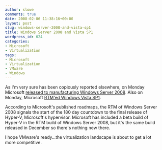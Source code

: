 ```yaml
---
author: slowe
comments: true
date: 2008-02-06 11:38:16+00:00
layout: post
slug: windows-server-2008-and-vista-sp1
title: Windows Server 2008 and Vista SP1
wordpress_id: 624
categories:
- Microsoft
- Virtualization
tags:
- Microsoft
- Virtualization
- VMware
- Windows
---
```


As I'm very sure has been copiously reported elsewhere, on Monday Microsoft [released to manufacturing Windows Server 2008](http://blogs.technet.com/windowsserver/archive/2008/02/04/windows-server-2008-rtm.aspx). Also on Monday, Microsoft [RTM'ed Windows Vista SP1](http://windowsvistablog.com/blogs/windowsvista/archive/2008/02/04/announcing-the-rtm-of-windows-vista-sp1.aspx).

According to Microsoft's published roadmaps, the RTM of Windows Server 2008 signals the start of the 180 day countdown to the final release of Hyper-V, Microsoft's hypervisor. Microsoft has included a beta build of Hyper-V in the RTM build of Windows Server 2008, but it's the same build released in December so there's nothing new there.

I hope VMware's ready...the virtualization landscape is about to get a lot more competitive.
